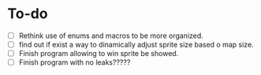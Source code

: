 # To-do

- [ ] Rethink use of enums and macros to be more organized.
- [ ] find out if exist a way to dinamically adjust sprite size based o map size.
- [ ] Finish program allowing to win sprite be showed.
- [ ] Finish program with no leaks?????
